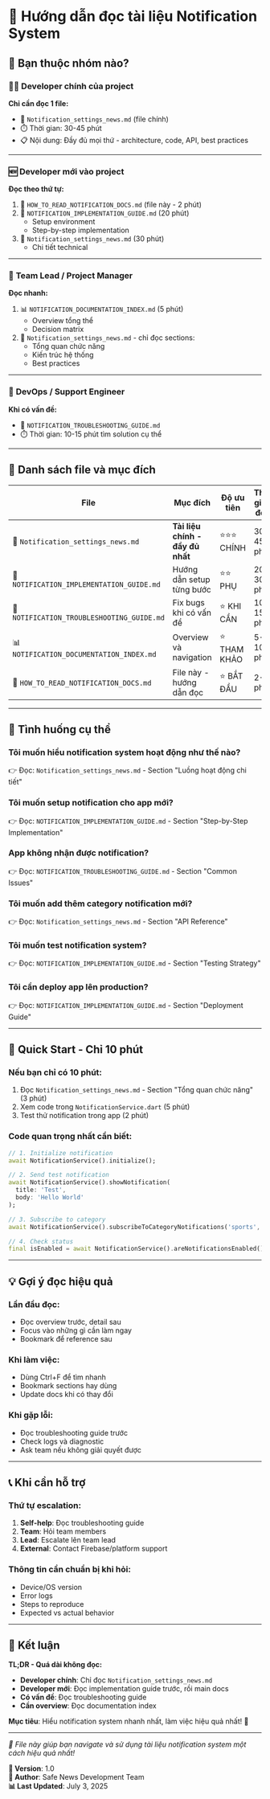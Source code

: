 # 📖 Hướng dẫn đọc tài liệu Notification System

## 🎯 Bạn thuộc nhóm nào?

### 👨‍💻 **Developer chính của project**

**Chỉ cần đọc 1 file:**

- 📄 `Notification_settings_news.md` (file chính)
- ⏱️ Thời gian: 30-45 phút
- 📋 Nội dung: Đầy đủ mọi thứ - architecture, code, API, best practices

---

### 🆕 **Developer mới vào project**

**Đọc theo thứ tự:**

1. 📖 `HOW_TO_READ_NOTIFICATION_DOCS.md` (file này - 2 phút)
2. 🚀 `NOTIFICATION_IMPLEMENTATION_GUIDE.md` (20 phút)
   - Setup environment
   - Step-by-step implementation
3. 📄 `Notification_settings_news.md` (30 phút)
   - Chi tiết technical

---

### 👔 **Team Lead / Project Manager**

**Đọc nhanh:**

1. 📊 `NOTIFICATION_DOCUMENTATION_INDEX.md` (5 phút)
   - Overview tổng thể
   - Decision matrix
2. 📄 `Notification_settings_news.md` - chỉ đọc sections:
   - Tổng quan chức năng
   - Kiến trúc hệ thống
   - Best practices

---

### 🔧 **DevOps / Support Engineer**

**Khi có vấn đề:**

- 🚨 `NOTIFICATION_TROUBLESHOOTING_GUIDE.md`
- ⏱️ Thời gian: 10-15 phút tìm solution cụ thể

---

## 📁 Danh sách file và mục đích

| File | Mục đích | Độ ưu tiên | Thời gian đọc |
|------|----------|------------|---------------|
| 📄 `Notification_settings_news.md` | **Tài liệu chính - đầy đủ nhất** | ⭐⭐⭐ CHÍNH | 30-45 phút |
| 🚀 `NOTIFICATION_IMPLEMENTATION_GUIDE.md` | Hướng dẫn setup từng bước | ⭐⭐ PHỤ | 20-30 phút |
| 🔧 `NOTIFICATION_TROUBLESHOOTING_GUIDE.md` | Fix bugs khi có vấn đề | ⭐ KHI CẦN | 10-15 phút |
| 📊 `NOTIFICATION_DOCUMENTATION_INDEX.md` | Overview và navigation | ⭐ THAM KHẢO | 5-10 phút |
| 📖 `HOW_TO_READ_NOTIFICATION_DOCS.md` | File này - hướng dẫn đọc | ⭐ BẮT ĐẦU | 2-5 phút |

---

## 🎯 Tình huống cụ thể

### **Tôi muốn hiểu notification system hoạt động như thế nào?**

👉 Đọc: `Notification_settings_news.md` - Section "Luồng hoạt động chi tiết"

### **Tôi muốn setup notification cho app mới?**

👉 Đọc: `NOTIFICATION_IMPLEMENTATION_GUIDE.md` - Section "Step-by-Step Implementation"

### **App không nhận được notification?**

👉 Đọc: `NOTIFICATION_TROUBLESHOOTING_GUIDE.md` - Section "Common Issues"

### **Tôi muốn add thêm category notification mới?**

👉 Đọc: `Notification_settings_news.md` - Section "API Reference"

### **Tôi muốn test notification system?**

👉 Đọc: `NOTIFICATION_IMPLEMENTATION_GUIDE.md` - Section "Testing Strategy"

### **Tôi cần deploy app lên production?**

👉 Đọc: `NOTIFICATION_IMPLEMENTATION_GUIDE.md` - Section "Deployment Guide"

---

## 🚀 Quick Start - Chỉ 10 phút

### **Nếu bạn chỉ có 10 phút:**

1. Đọc `Notification_settings_news.md` - Section "Tổng quan chức năng" (3 phút)
2. Xem code trong `NotificationService.dart` (5 phút)
3. Test thử notification trong app (2 phút)

### **Code quan trọng nhất cần biết:**

```dart
// 1. Initialize notification
await NotificationService().initialize();

// 2. Send test notification
await NotificationService().showNotification(
  title: 'Test', 
  body: 'Hello World'
);

// 3. Subscribe to category
await NotificationService().subscribeToCategoryNotifications('sports', true);

// 4. Check status
final isEnabled = await NotificationService().areNotificationsEnabled();
```

---

## 💡 Gợi ý đọc hiệu quả

### **Lần đầu đọc:**

- Đọc overview trước, detail sau
- Focus vào những gì cần làm ngay
- Bookmark để reference sau

### **Khi làm việc:**

- Dùng Ctrl+F để tìm nhanh
- Bookmark sections hay dùng
- Update docs khi có thay đổi

### **Khi gặp lỗi:**

- Đọc troubleshooting guide trước
- Check logs và diagnostic
- Ask team nếu không giải quyết được

---

## 📞 Khi cần hỗ trợ

### **Thứ tự escalation:**

1. **Self-help**: Đọc troubleshooting guide
2. **Team**: Hỏi team members
3. **Lead**: Escalate lên team lead
4. **External**: Contact Firebase/platform support

### **Thông tin cần chuẩn bị khi hỏi:**

- Device/OS version
- Error logs
- Steps to reproduce
- Expected vs actual behavior

---

## 🎉 Kết luận

**TL;DR - Quá dài không đọc:**

- **Developer chính**: Chỉ đọc `Notification_settings_news.md`
- **Developer mới**: Đọc implementation guide trước, rồi main docs
- **Có vấn đề**: Đọc troubleshooting guide
- **Cần overview**: Đọc documentation index

**Mục tiêu**: Hiểu notification system nhanh nhất, làm việc hiệu quả nhất! 🚀

---

*📖 File này giúp bạn navigate và sử dụng tài liệu notification system một cách hiệu quả nhất!*

**📅 Version**: 1.0  
**👥 Author**: Safe News Development Team  
**📊 Last Updated**: July 3, 2025
